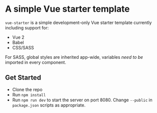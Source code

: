 # A simple Vue starter template

`vue-starter` is a simple development-only Vue starter template currently including support for:

* Vue 2
* Babel
* CSS/SASS

For SASS, global styles are inherited app-wide, variables *need to be* imported in every component. 

## Get Started

* Clone the repo
* Run `npm install`
* Run `npm run dev` to start the server on port 8080. Change `--public` in `package.json` scripts as appropriate. 